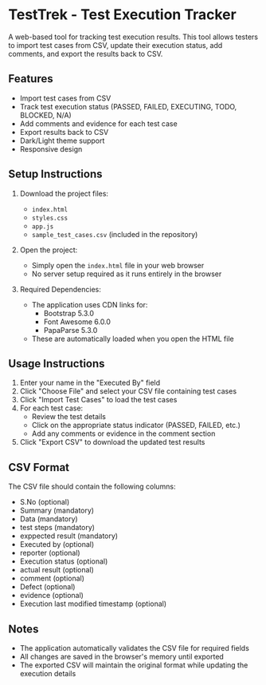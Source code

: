 # TestTrek - Test Execution Tracker

A web-based tool for tracking test execution results. This tool allows testers to import test cases from CSV, update their execution status, add comments, and export the results back to CSV.

## Features

- Import test cases from CSV
- Track test execution status (PASSED, FAILED, EXECUTING, TODO, BLOCKED, N/A)
- Add comments and evidence for each test case
- Export results back to CSV
- Dark/Light theme support
- Responsive design

## Setup Instructions

1. Download the project files:
   - `index.html`
   - `styles.css`
   - `app.js`
   - `sample_test_cases.csv` (included in the repository)

2. Open the project:
   - Simply open the `index.html` file in your web browser
   - No server setup required as it runs entirely in the browser

3. Required Dependencies:
   - The application uses CDN links for:
     - Bootstrap 5.3.0
     - Font Awesome 6.0.0
     - PapaParse 5.3.0
   - These are automatically loaded when you open the HTML file

## Usage Instructions

1. Enter your name in the "Executed By" field
2. Click "Choose File" and select your CSV file containing test cases
3. Click "Import Test Cases" to load the test cases
4. For each test case:
   - Review the test details
   - Click on the appropriate status indicator (PASSED, FAILED, etc.)
   - Add any comments or evidence in the comment section
5. Click "Export CSV" to download the updated test results

## CSV Format

The CSV file should contain the following columns:
- S.No (optional)
- Summary (mandatory)
- Data (mandatory)
- test steps (mandatory)
- exppected result (mandatory)
- Executed by (optional)
- reporter (optional)
- Execution status (optional)
- actual result (optional)
- comment (optional)
- Defect (optional)
- evidence (optional)
- Execution last modified timestamp (optional)

## Notes

- The application automatically validates the CSV file for required fields
- All changes are saved in the browser's memory until exported
- The exported CSV will maintain the original format while updating the execution details 
